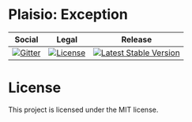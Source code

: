 # Plaisio: Exception

<table>
<thead>
<tr>
<th>Social</th>
<th>Legal</th>
<th>Release</th>
</tr>
</thead>
<tbody>
<tr>
<td>
<a href="https://gitter.im/PhpPlaisio/Plaisio"><img src="https://badges.gitter.im/PhpPlaisio/Plaisio.svg" alt="Gitter"/></a>
</td>
<td>
<a href="https://packagist.org/packages/plaisio/exception"><img src="https://poser.pugx.org/plaisio/exception/license" alt="License"/></a>
</td>
<td>
<a href="https://packagist.org/packages/plaisio/exception"><img src="https://poser.pugx.org/plaisio/exception/v/stable" alt="Latest Stable Version"/></a>
</td>
</tr>
</tbody>
</table>

# License

This project is licensed under the MIT license.
